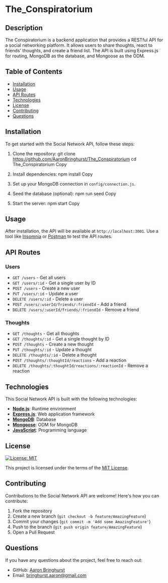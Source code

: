 # The_Conspiratorium

## Description
The Conspiratorium is a backend application that provides a RESTful API for a social networking platform. It allows users to share thoughts, react to friends' thoughts, and create a friend list. The API is built using Express.js for routing, MongoDB as the database, and Mongoose as the ODM.

## Table of Contents
- [Installation](#installation)
- [Usage](#usage)
- [API Routes](#api-routes)
- [Technologies](#technologies)
- [License](#license)
- [Contributing](#contributing)
- [Questions](#questions)

## Installation
To get started with the Social Network API, follow these steps:

1. Clone the repository:
git clone https://github.com/AaronBringhurst/The_Conspiratorium
cd  The_Conspiratorium
Copy
2. Install dependencies:
npm install
Copy
3. Set up your MongoDB connection in `config/connection.js`.

4. Seed the database (optional):
npm run seed
Copy
5. Start the server:
npm start
Copy
## Usage

After installation, the API will be available at `http://localhost:3001`. Use a tool like [Insomnia](https://insomnia.rest/) or [Postman](https://www.postman.com/) to test the API routes.

## API Routes

### Users
- `GET /users` - Get all users
- `GET /users/:id` - Get a single user by ID
- `POST /users` - Create a new user
- `PUT /users/:id` - Update a user
- `DELETE /users/:id` - Delete a user
- `POST /users/:userId/friends/:friendId` - Add a friend
- `DELETE /users/:userId/friends/:friendId` - Remove a friend

### Thoughts
- `GET /thoughts` - Get all thoughts
- `GET /thoughts/:id` - Get a single thought by ID
- `POST /thoughts` - Create a new thought
- `PUT /thoughts/:id` - Update a thought
- `DELETE /thoughts/:id` - Delete a thought
- `POST /thoughts/:thoughtId/reactions` - Add a reaction
- `DELETE /thoughts/:thoughtId/reactions/:reactionId` - Remove a reaction

## Technologies

This Social Network API is built with the following technologies:

- **[Node.js](https://nodejs.org/)**: Runtime environment
- **[Express.js](https://expressjs.com/)**: Web application framework
- **[MongoDB](https://www.mongodb.com/)**: Database
- **[Mongoose](https://mongoosejs.com/)**: ODM for MongoDB
- **[JavaScript](https://developer.mozilla.org/en-US/docs/Web/JavaScript)**: Programming language

## License

[![License: MIT](https://img.shields.io/badge/License-MIT-yellow.svg)](https://opensource.org/licenses/MIT)

This project is licensed under the terms of the [MIT License](https://opensource.org/licenses/MIT).

## Contributing
Contributions to the Social Network API are welcome! Here's how you can contribute:

1. Fork the repository
2. Create a new branch (`git checkout -b feature/AmazingFeature`)
3. Commit your changes (`git commit -m 'Add some AmazingFeature'`)
4. Push to the branch (`git push origin feature/AmazingFeature`)
5. Open a Pull Request

## Questions
If you have any questions about the project, feel free to reach out:

- GitHub: [Aaron Bringhurst](https://github.com/AaronBringhurst)
- Email: bringhurst.aaron@gmail.com